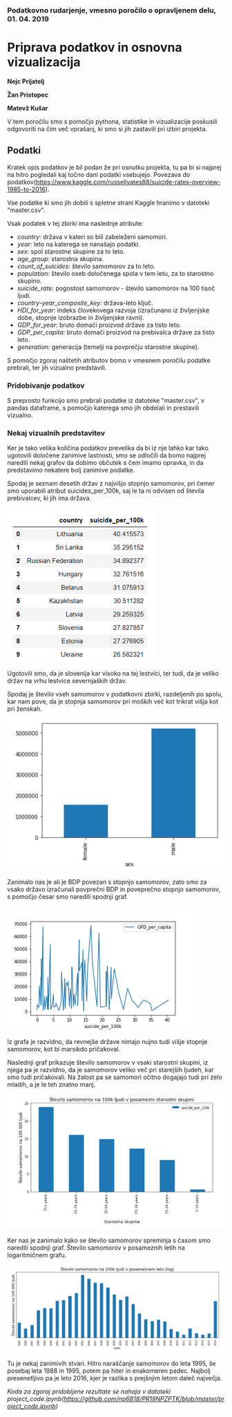 ### Podatkovno rudarjenje, vmesno poročilo o opravljenem delu, 01. 04. 2019

# Priprava podatkov in osnovna vizualizacija

**Nejc Prijatelj**

**Žan Pristopec**

**Matevž Kušar**

V tem poročilu smo s pomočjo pythona, statistike in vizualizacije poskusili odgovoriti na čim več vprašanj, ki smo si jih zastavili pri izbiri projekta.

## Podatki

Kratek opis podatkov je bil podan že pri osnutku projekta, tu pa bi si najprej na hitro pogledali kaj točno dani podatki vsebujejo. Povezava do podatkov(https://www.kaggle.com/russellyates88/suicide-rates-overview-1985-to-2016).

Vse podatke ki smo jih dobili s spletne strani Kaggle hranimo v datoteki "master.csv".

Vsak podatek v tej zbirki ima naslednje atribute:
* *country:* država v kateri so bili zabeleženi samomori.
* *year:* leto na katerega se nanašajo podatki.
* *sex:* spol starostne skupine za to leto.
* *age_group:* starostna skupina.
* *count_of_suicides:* število samomorov za to leto.
* *population:* število oseb določenega spola v tem letu, za to starostno skupino.
* *suicide_rate:* pogostost samomorov - število samomorov na 100 tisoč ljudi.
* *country-year_composite_key:* država-leto ključ.
* *HDI_for_year:* indeks človekovega razvoja (izračunano iz življenjske dobe, stopnje izobrazbe in življenjske ravni).
* *GDP_for_year:* bruto domači proizvod države za tisto leto.
* *GDP_per_capita:* bruto domači proizvod na prebivalca države za tisto leto.
* *generation:* generacija (temelji na povprečju starostne skupine).

S pomočjo zgoraj naštetih atributov bomo v vmesnem poročilu podatke prebrali, ter jih vizualno predstavili.

### Pridobivanje podatkov

S preprosto funkcijo smo prebrali podatke iz datoteke "master.csv", v pandas dataframe, s pomočjo katerega smo jih obdelali in prestavili vizualno.

### Nekaj vizualnih predstavitev

Ker je tako velika količina podatkov prevelika da bi iz nje lahko kar tako ugotovili določene zanimive lastnosti, smo se odločili da bomo najprej naredili nekaj grafov da dobimo občutek s čem imamo opravka, in da predstavimo nekatere bolj zanimive podatke.

Spodaj je seznam desetih držav z najvišjo stopnjo samomorov, pri čemer smo uporabili atribut suicides_per_100k, saj le ta ni odvisen od števila prebivalcev, ki jih ima država. 

![Alt text](images/seznam.png?raw=true "Države z največ samomori")


Ugotovili smo, da je slovenija kar visoko na tej lestvici, ter tudi, da je veliko držav na vrhu lestvice severnjaških držav.

Spodaj je število vseh samomorov v podatkovni zbirki, razdeljenih po spolu, kar nam pove, da je stopnja samomorov pri moških več kot trikrat višja kot pri ženskah.

![Alt text](images/sex_difference.png?raw=true "Razlika med spoloma")


Zanimalo nas je ali je BDP povezan s stopnjo samomorov, zato smo za vsako državo izračunali povprečni BDP in poveprečno stopnjo samomorov, s pomočjo česar smo naredili spodnji graf. 

![Alt text](images/GPD_and_suicide_rate.png?raw=true "BDP in samomori")


Iz grafa je razvidno, da revnejše države nimajo nujno tudi višje stopnje samomorov, kot bi marsikdo pričakoval.

Naslednji graf prikazuje število samomorov v vsaki starostni skupini, iz njega pa je razvidno, da je samomorov veliko več pri starejših ljudeh, kar smo tudi pričakovali. Na žalost pa se samomori očitno dogajajo tudi pri zelo mladih, a je le teh znatno manj.

![Alt text](images/starostne_skupine.png?raw=true "Starostne skupine")

Ker nas je zanimalo kako se število samomorov spreminja s časom smo naredili spodnji graf. Število samomorov v posameznih letih na logaritmičnem grafu.

![Alt text](images/po_letih.png?raw=true "število samomorov po letih")


Tu je nekaj zanimivih stvari. Hitro naraščanje samomorov do leta 1995, še posebaj leta 1988 in 1995, potem pa hiter in enakomeren padec. Najbolj presenetljivo pa je leto 2016, kjer je razlika s prejšnjim letom daleč največja.

*Koda za zgoraj pridobljene rezultate se nahaja v datoteki project_code.ipynb(https://github.com/np6818/PR19NPZPTK/blob/master/project_code.ipynb)*
